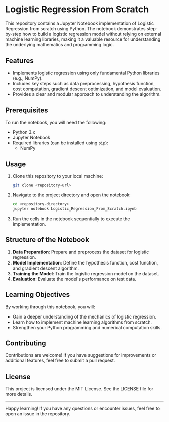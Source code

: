 
# Logistic Regression From Scratch

This repository contains a Jupyter Notebook implementation of Logistic Regression from scratch using Python. The notebook demonstrates step-by-step how to build a logistic regression model without relying on external machine learning libraries, making it a valuable resource for understanding the underlying mathematics and programming logic.

## Features

- Implements logistic regression using only fundamental Python libraries (e.g., NumPy).
- Includes key steps such as data preprocessing, hypothesis function, cost computation, gradient descent optimization, and model evaluation.
- Provides a clear and modular approach to understanding the algorithm.

## Prerequisites

To run the notebook, you will need the following:
- Python 3.x
- Jupyter Notebook
- Required libraries (can be installed using `pip`):
  - NumPy

## Usage

1. Clone this repository to your local machine:
   ```bash
   git clone <repository-url>
   ```

2. Navigate to the project directory and open the notebook:
   ```bash
   cd <repository-directory>
   jupyter notebook Logistic_Regression_From_Scratch.ipynb
   ```

3. Run the cells in the notebook sequentially to execute the implementation.

## Structure of the Notebook

1. **Data Preparation**: Prepare and preprocess the dataset for logistic regression.
2. **Model Implementation**: Define the hypothesis function, cost function, and gradient descent algorithm.
3. **Training the Model**: Train the logistic regression model on the dataset.
4. **Evaluation**: Evaluate the model's performance on test data.

## Learning Objectives

By working through this notebook, you will:
- Gain a deeper understanding of the mechanics of logistic regression.
- Learn how to implement machine learning algorithms from scratch.
- Strengthen your Python programming and numerical computation skills.

## Contributing

Contributions are welcome! If you have suggestions for improvements or additional features, feel free to submit a pull request.

## License

This project is licensed under the MIT License. See the LICENSE file for more details.

---

Happy learning! If you have any questions or encounter issues, feel free to open an issue in the repository.
